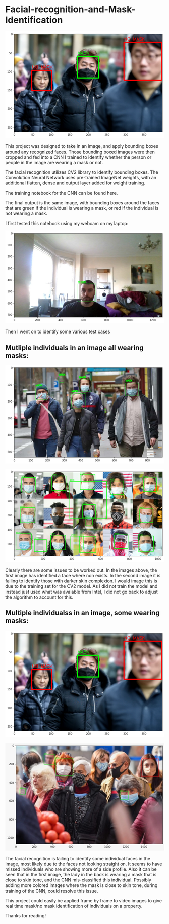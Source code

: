 # Facial-recognition-and-Mask-Identification

![](Output/faces4.png)

This project was designed to take in an image, and apply bounding boxes around any recognized faces. Those bounding boxed images were then cropped and fed into a CNN I trained to identify whether the person or people in the image are wearing a mask or not.

The facial recognition utilizes CV2 library to identify bounding boxes.
The Convolution Neural Network uses pre-trained ImageNet weights, with an additional flatten, dense and output layer added for weight training.

The training notebook for the CNN can be found here.

The final output is the same image, with bounding boxes around the faces that are green if the individual is wearing a mask, or red if the individual is not wearing a mask.

I first tested this notebook using my webcam on my laptop:

![](Output/Test_image%20me.png)

Then I went on to identify some various test cases

## Mutliple individuals in an image all wearing masks:

![](Output/faces2.png)

![](Output/faces3.png)

Clearly there are some issues to be worked out. In the images above, the first image has identified a face where non exists. In the second image it is failing to identify those with darker skin complexion. I would image this is due to the training set for the CV2 model. As I did not train the model and instead just used what was avaiable from Intel, I did not go back to adjust the algorithm to account for this.

## Multiple individualss in an image, some wearing masks:

![](Output/faces4.png)

![](Output/faces1.jpeg)

The facial recognition is failing to identify some individual faces in the image, most likely due to the faces not looking straight on. It seems to have missed individuals who are showing more of a side profile. Also it can be seen that in the first image, the lady in the back is wearing a mask that is close to skin tone, and the CNN mis-classified this individual. Possibly adding more colored images where the mask is close to skin tone, during training of the CNN, could resolve this issue.


This project could easily be applied frame by frame to video images to give real time mask/no mask identification of individuals on a property.

Thanks for reading!
